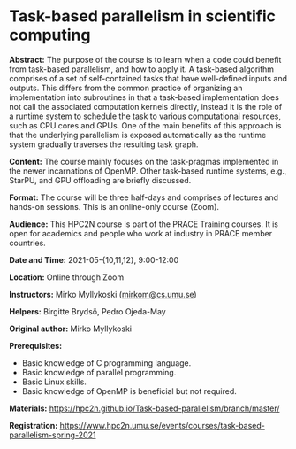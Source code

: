 Task-based parallelism in scientific computing
==============================================

**Abstract:** The purpose of the course is to learn when a code could benefit from task-based parallelism, and how to apply it. A task-based algorithm comprises of a set of self-contained tasks that have well-defined inputs and outputs. This differs from the common practice of organizing an implementation into subroutines in that a task-based implementation does not call the associated computation kernels directly, instead it is the role of a runtime system to schedule the task to various computational resources, such as CPU cores and GPUs. One of the main benefits of this approach is that the underlying parallelism is exposed automatically as the runtime system gradually traverses the resulting task graph.

**Content:** The course mainly focuses on the task-pragmas implemented in the newer incarnations of OpenMP. Other task-based runtime systems, e.g., StarPU, and GPU offloading are briefly discussed.

**Format:** The course will be three half-days and comprises of lectures and hands-on sessions. This is an online-only course (Zoom).

**Audience:** This HPC2N course is part of the PRACE Training courses. It is open for academics and people who work at industry in PRACE member countries.

**Date and Time:** 2021-05-{10,11,12}, 9:00-12:00

**Location:** Online through Zoom

**Instructors:** Mirko Myllykoski (mirkom@cs.umu.se)

**Helpers:** Birgitte Brydsö, Pedro Ojeda-May

**Original author:** Mirko Myllykoski

**Prerequisites:**

 - Basic knowledge of C programming language.
 - Basic knowledge of parallel programming.
 - Basic Linux skills.
 - Basic knowledge of OpenMP is beneficial but not required.

**Materials:** https://hpc2n.github.io/Task-based-parallelism/branch/master/

**Registration:** https://www.hpc2n.umu.se/events/courses/task-based-parallelism-spring-2021
